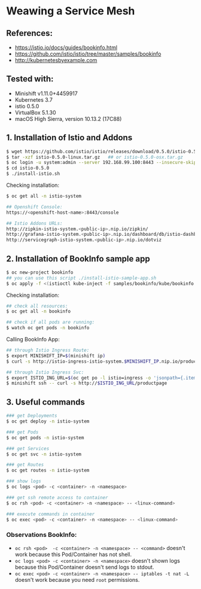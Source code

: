 # Weawing a Service Mesh

## References:
* https://istio.io/docs/guides/bookinfo.html
* https://github.com/istio/istio/tree/master/samples/bookinfo
* http://kubernetesbyexample.com

## Tested with:
- Minishift v1.11.0+4459917
- Kubernetes 3.7
- istio 0.5.0
- VirtualBox 5.1.30
- macOS High Sierra, version 10.13.2 (17C88)

## 1. Installation of Istio and Addons

```bash
$ wget https://github.com/istio/istio/releases/download/0.5.0/istio-0.5.0-linux.tar.gz  ## or istio-0.5.0-osx.tar.gz
$ tar -xzf istio-0.5.0-linux.tar.gz   ## or istio-0.5.0-osx.tar.gz
$ oc login -u system:admin --server 192.168.99.100:8443 --insecure-skip-tls-verify
$ cd istio-0.5.0
$ ./install-istio.sh
```

Checking installation:
```bash
$ oc get all -n istio-system

## Openshift Console:
https://<openshift-host-name>:8443/console

## Istio Addons URLs:
http://zipkin-istio-system.<public-ip>.nip.io/zipkin/
http://grafana-istio-system.<public-ip>.nip.io/dashboard/db/istio-dashboard
http://servicegraph-istio-system.<public-ip>.nip.io/dotviz
```

## 2. Installation of BookInfo sample app

```bash
$ oc new-project bookinfo
## you can use this script ./install-istio-sample-app.sh
$ oc apply -f <(istioctl kube-inject -f samples/bookinfo/kube/bookinfo.yaml)
```

Checking installation:
```bash
## check all resources:
$ oc get all -n bookinfo

## check if all pods are running:
$ watch oc get pods -n bookinfo
```

Calling BookInfo App:
```bash
## through Istio Ingress Route:
$ export MINISHIFT_IP=$(minishift ip)
$ curl -s http://istio-ingress-istio-system.$MINISHIFT_IP.nip.io/productpage

## through Istio Ingress Svc:
$ export ISTIO_ING_URL=$(oc get po -l istio=ingress -o 'jsonpath={.items[0].status.hostIP}' -n istio-system):$(oc get svc istio-ingress -o 'jsonpath={.spec.ports[0].nodePort}' -n istio-system)
$ minishift ssh -- curl -s http://$ISTIO_ING_URL/productpage
```

## 3. Useful commands

```bash
### get Deployments
$ oc get deploy -n istio-system

### get Pods
$ oc get pods -n istio-system

### get Services
$ oc get svc -n istio-system

### get Routes
$ oc get routes -n istio-system

### show logs
$ oc logs <pod> -c <container> -n <namespace>

### get ssh remote access to container
$ oc rsh <pod> -c <container> -n <namespace> -- <linux-command>

### execute commands in container
$ oc exec <pod> -c <container> -n <namespace> -- <linux-command>
```

### Observations BookInfo:
* `oc rsh <pod>  -c <container> -n <namespace> -- <command>` doesn't work because this Pod/Container has not shell.
* `oc logs <pod> -c <container> -n <namespace>` doesn't shown logs because this Pod/Container doesn't send logs to stdout.
* `oc exec <pod> -c <container> -n <namespace> -- iptables -t nat -L` doesn't work because you need `root` permissions.
